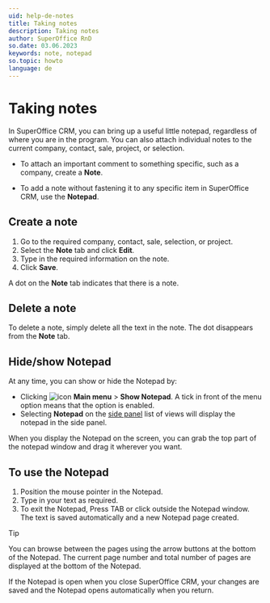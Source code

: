 ```yaml
---
uid: help-de-notes
title: Taking notes
description: Taking notes
author: SuperOffice RnD
so.date: 03.06.2023
keywords: note, notepad
so.topic: howto
language: de
---
```


# Taking notes

In SuperOffice CRM, you can bring up a useful little notepad, regardless of where you are in the program. You can also attach individual notes to the current company, contact, sale, project, or selection.

* To attach an important comment to something specific, such as a company, create a **Note**.

* To add a note without fastening it to any specific item in SuperOffice CRM, use the **Notepad**.

## Create a note

1. Go to the required company, contact, sale, selection, or project.
2. Select the **Note** tab and click **Edit**.
3. Type in the required information on the note.
4. Click **Save**.

A dot on the **Note** tab indicates that there is a note.

## Delete a note

To delete a note, simply delete all the text in the note. The dot disappears from the **Note** tab.

## Hide/show Notepad

At any time, you can show or hide the Notepad by:

* Clicking ![icon][img1] **Main menu** > **Show Notepad**. A tick in front of the menu option means that the option is enabled.
* Selecting **Notepad** on the [side panel][1] list of views will display the notepad in the side panel.

When you display the Notepad on the screen, you can grab the top part of the notepad window and drag it wherever you want.

## To use the Notepad

1. Position the mouse pointer in the Notepad.
2. Type in your text as required.
3. To exit the Notepad, Press TAB or click outside the Notepad window. The text is saved automatically and a new Notepad page created.

> [!TIP]
> You can browse between the pages using the arrow buttons at the bottom of the Notepad. The current page number and total number of pages are displayed at the bottom of the Notepad.

If the Notepad is open when you close SuperOffice CRM, your changes are saved and the Notepad opens automatically when you return.

<!-- Referenced links -->
[1]: ../getting-started/main-screen/side-panel.md

<!-- Referenced images -->
[img1]: ../../../media/icons/main-menu-small.png

